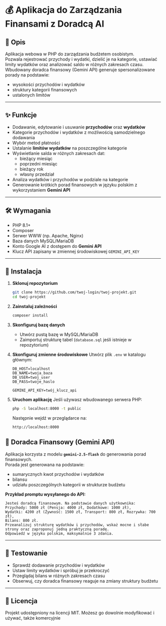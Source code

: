 # 💰 Aplikacja do Zarządzania Finansami z Doradcą AI

## 📌 Opis
Aplikacja webowa w PHP do zarządzania budżetem osobistym.  
Pozwala rejestrować przychody i wydatki, dzielić je na kategorie, ustawiać limity wydatków oraz analizować saldo w różnych zakresach czasu.  
Wbudowany doradca finansowy (Gemini API) generuje spersonalizowane porady na podstawie:
- wysokości przychodów i wydatków
- struktury kategorii finansowych
- ustalonych limitów

---

## ✨ Funkcje
- Dodawanie, edytowanie i usuwanie **przychodów** oraz **wydatków**
- Kategorie przychodów i wydatków z możliwością samodzielnego dodawania
- Wybór metod płatności
- Ustalanie **limitów wydatków** na poszczególne kategorie
- Wyświetlanie salda w różnych zakresach dat:
  - bieżący miesiąc
  - poprzedni miesiąc
  - bieżący rok
  - własny przedział
- Analiza wydatków i przychodów w podziale na kategorie
- Generowanie krótkich porad finansowych w języku polskim z wykorzystaniem **Gemini API**

---

## 🛠 Wymagania
- PHP 8.1+
- Composer
- Serwer WWW (np. Apache, Nginx)
- Baza danych MySQL/MariaDB
- Konto Google AI z dostępem do **Gemini API**
- Klucz API zapisany w zmiennej środowiskowej `GEMINI_API_KEY`

---

## 🚀 Instalacja
1. **Sklonuj repozytorium**
   ```bash
   git clone https://github.com/twoj-login/twoj-projekt.git
   cd twoj-projekt
   ```

2. **Zainstaluj zależności**
   ```bash
   composer install
   ```

3. **Skonfiguruj bazę danych**
   - Utwórz pustą bazę w MySQL/MariaDB
   - Zaimportuj strukturę tabel (`database.sql` jeśli istnieje w repozytorium)

4. **Skonfiguruj zmienne środowiskowe**
   Utwórz plik `.env` w katalogu głównym:
   ```env
   DB_HOST=localhost
   DB_NAME=twoja_baza
   DB_USER=twoj_user
   DB_PASS=twoje_haslo

   GEMINI_API_KEY=twój_klucz_api
   ```

5. **Uruchom aplikację**
   Jeśli używasz wbudowanego serwera PHP:
   ```bash
   php -S localhost:8000 -t public
   ```
   Następnie wejdź w przeglądarce na:
   ```
   http://localhost:8000
   ```


## 🤖 Doradca Finansowy (Gemini API)
Aplikacja korzysta z modelu **`gemini-2.5-flash`** do generowania porad finansowych.  
Porada jest generowana na podstawie:
- sumarycznych kwot przychodów i wydatków
- bilansu
- udziału poszczególnych kategorii w strukturze budżetu

**Przykład promptu wysyłanego do API:**
```
Jesteś doradcą finansowym. Na podstawie danych użytkownika:
Przychody: 5000 zł (Pensja: 4000 zł, Dodatkowe: 1000 zł),
Wydatki: 4200 zł (Żywność: 1500 zł, Transport: 800 zł, Rozrywka: 700 zł),
Bilans: 800 zł.
Przeanalizuj strukturę wydatków i przychodów, wskaż mocne i słabe strony oraz zaproponuj jedną praktyczną poradę.
Odpowiedź w języku polskim, maksymalnie 3 zdania.
```

---

## 🧪 Testowanie
- Sprawdź dodawanie przychodów i wydatków
- Ustaw limity wydatków i spróbuj je przekroczyć
- Przeglądaj bilans w różnych zakresach czasu
- Obserwuj, czy doradca finansowy reaguje na zmiany struktury budżetu

---

## 📜 Licencja
Projekt udostępniony na licencji MIT. Możesz go dowolnie modyfikować i używać, także komercyjnie
